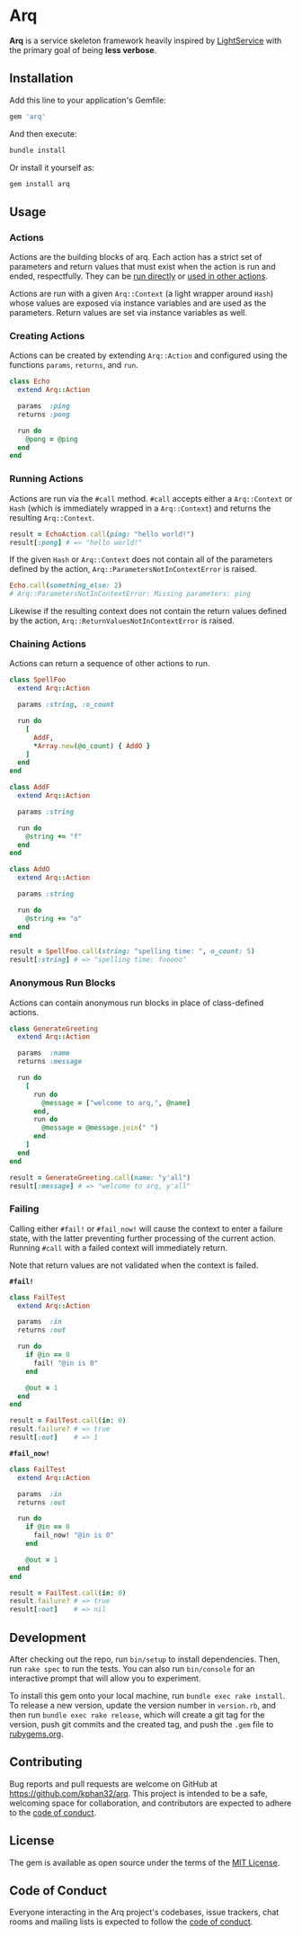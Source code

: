 # Arq

**Arq** is a service skeleton framework heavily inspired by [LightService](https://github.com/adomokos/light-service) with the primary goal of being **less verbose**.

## Installation

Add this line to your application's Gemfile:

```ruby
gem 'arq'
```

And then execute:

```bash
bundle install
```

Or install it yourself as:

```bash
gem install arq
```

## Usage

### Actions

Actions are the building blocks of arq. Each action has a strict set of parameters and return values that must exist when the action is run and ended, respectfully. They can be [run directly](#running-an-action) or [used in other actions](#chaining-actions).

Actions are run with a given `Arq::Context` (a light wrapper around `Hash`) whose values are exposed via instance variables and are used as the parameters. Return values are set via instance variables as well.

### Creating Actions

Actions can be created by extending `Arq::Action` and configured using the functions `params`, `returns`, and `run`.

```ruby
class Echo
  extend Arq::Action

  params  :ping
  returns :pong

  run do
    @pong = @ping
  end
end
```

### Running Actions

Actions are run via the `#call` method. `#call` accepts either a `Arq::Context` or `Hash` (which is immediately wrapped in a `Arq::Context`) and returns the resulting `Arq::Context`.

```ruby
result = EchoAction.call(ping: "hello world!")
result[:pong] # => "hello world!"
```

If the given `Hash` or `Arq::Context` does not contain all of the parameters defined by the action, `Arq::ParametersNotInContextError` is raised.

```ruby
Echo.call(something_else: 2)
# Arq::ParametersNotInContextError: Missing parameters: ping
```

Likewise if the resulting context does not contain the return values defined by the action, `Arq::ReturnValuesNotInContextError` is raised.

### Chaining Actions

Actions can return a sequence of other actions to run.

```ruby
class SpellFoo
  extend Arq::Action

  params :string, :o_count

  run do
    [
      AddF,
      *Array.new(@o_count) { AddO }
    ]
  end
end

class AddF
  extend Arq::Action

  params :string

  run do
    @string += "f"
  end
end

class AddO
  extend Arq::Action

  params :string

  run do
    @string += "o"
  end
end

result = SpellFoo.call(string: "spelling time: ", o_count: 5)
result[:string] # => "spelling time: fooooo"
```

### Anonymous Run Blocks

Actions can contain anonymous run blocks in place of class-defined actions.

```ruby
class GenerateGreeting
  extend Arq::Action

  params  :name
  returns :message

  run do
    [
      run do
        @message = ["welcome to arq,", @name]
      end,
      run do
        @message = @message.join(" ")
      end
    ]
  end
end

result = GenerateGreeting.call(name: "y'all")
result[:message] # => "welcome to arq, y'all"
```

### Failing

Calling either `#fail!` or `#fail_now!` will cause the context to enter a failure state, with the latter preventing further processing of the current action. Running `#call` with a failed context will immediately return.

Note that return values are not validated when the context is failed.

**`#fail!`**

```ruby
class FailTest
  extend Arq::Action

  params  :in
  returns :out

  run do
    if @in == 0
      fail! "@in is 0"
    end

    @out = 1
  end
end

result = FailTest.call(in: 0)
result.failure? # => true
result[:out]    # => 1
```

**`#fail_now!`**

```ruby
class FailTest
  extend Arq::Action

  params  :in
  returns :out

  run do
    if @in == 0
      fail_now! "@in is 0"
    end

    @out = 1
  end
end

result = FailTest.call(in: 0)
result.failure? # => true
result[:out]    # => nil
```

## Development

After checking out the repo, run `bin/setup` to install dependencies. Then, run `rake spec` to run the tests. You can also run `bin/console` for an interactive prompt that will allow you to experiment.

To install this gem onto your local machine, run `bundle exec rake install`. To release a new version, update the version number in `version.rb`, and then run `bundle exec rake release`, which will create a git tag for the version, push git commits and the created tag, and push the `.gem` file to [rubygems.org](https://rubygems.org).

## Contributing

Bug reports and pull requests are welcome on GitHub at https://github.com/kphan32/arq. This project is intended to be a safe, welcoming space for collaboration, and contributors are expected to adhere to the [code of conduct](https://github.com/kphan32/arq/blob/main/CODE_OF_CONDUCT.md).

## License

The gem is available as open source under the terms of the [MIT License](https://opensource.org/licenses/MIT).

## Code of Conduct

Everyone interacting in the Arq project's codebases, issue trackers, chat rooms and mailing lists is expected to follow the [code of conduct](https://github.com/kphan32/arq/blob/main/CODE_OF_CONDUCT.md).
